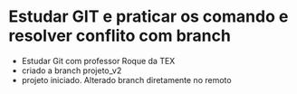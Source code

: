 # Estudar GIT e praticar os comando e resolver conflito com branch
- Estudar Git com professor Roque da TEX
- criado a branch projeto_v2
- projeto iniciado. Alterado branch diretamente  no remoto

